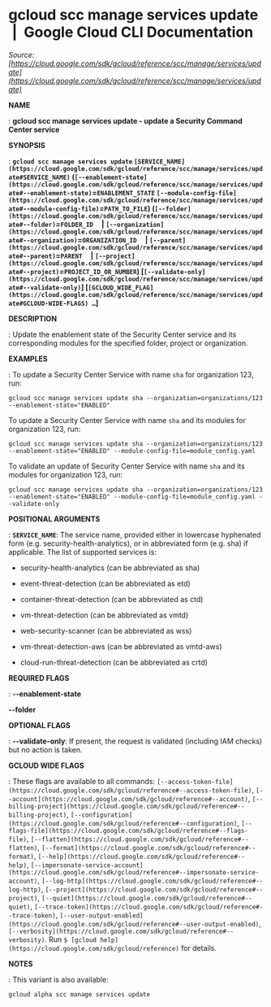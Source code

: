 # gcloud scc manage services update  |  Google Cloud CLI Documentation

*Source: [https://cloud.google.com/sdk/gcloud/reference/scc/manage/services/update](https://cloud.google.com/sdk/gcloud/reference/scc/manage/services/update)*

**NAME**

: **gcloud scc manage services update - update a Security Command Center service**

**SYNOPSIS**

: **`gcloud scc manage services update` `[SERVICE_NAME](https://cloud.google.com/sdk/gcloud/reference/scc/manage/services/update#SERVICE_NAME)` (`[--enablement-state](https://cloud.google.com/sdk/gcloud/reference/scc/manage/services/update#--enablement-state)`=`ENABLEMENT_STATE` `[--module-config-file](https://cloud.google.com/sdk/gcloud/reference/scc/manage/services/update#--module-config-file)`=`PATH_TO_FILE`) (`[--folder](https://cloud.google.com/sdk/gcloud/reference/scc/manage/services/update#--folder)`=`FOLDER_ID`     | `[--organization](https://cloud.google.com/sdk/gcloud/reference/scc/manage/services/update#--organization)`=`ORGANIZATION_ID`     | `[--parent](https://cloud.google.com/sdk/gcloud/reference/scc/manage/services/update#--parent)`=`PARENT`     | `[--project](https://cloud.google.com/sdk/gcloud/reference/scc/manage/services/update#--project)`=`PROJECT_ID_OR_NUMBER`) [`[--validate-only](https://cloud.google.com/sdk/gcloud/reference/scc/manage/services/update#--validate-only)`] [`[GCLOUD_WIDE_FLAG](https://cloud.google.com/sdk/gcloud/reference/scc/manage/services/update#GCLOUD-WIDE-FLAGS) …`]**

**DESCRIPTION**

: Update the enablement state of the Security Center service and its corresponding
modules for the specified folder, project or organization.

**EXAMPLES**

: To update a Security Center Service with name `sha` for organization
123, run:

```
gcloud scc manage services update sha --organization=organizations/123 --enablement-state="ENABLED"
```

To update a Security Center Service with name `sha` and its modules
for organization 123, run:

```
gcloud scc manage services update sha --organization=organizations/123 --enablement-state="ENABLED" --module-config-file=module_config.yaml
```

To validate an update of Security Center Service with name `sha` and
its modules for organization 123, run:

```
gcloud scc manage services update sha --organization=organizations/123 --enablement-state="ENABLED" --module-config-file=module_config.yaml --validate-only
```

**POSITIONAL ARGUMENTS**

: **`SERVICE_NAME`**:
The service name, provided either in lowercase hyphenated form (e.g.
security-health-analytics), or in abbreviated form (e.g. sha) if applicable.
The list of supported services is:

- security-health-analytics (can be abbreviated as sha)

- event-threat-detection (can be abbreviated as etd)

- container-threat-detection (can be abbreviated as ctd)

- vm-threat-detection (can be abbreviated as vmtd)

- web-security-scanner (can be abbreviated as wss)

- vm-threat-detection-aws (can be abbreviated as vmtd-aws)

- cloud-run-threat-detection (can be abbreviated as crtd)

**REQUIRED FLAGS**

: **--enablement-state**

**--folder**

**OPTIONAL FLAGS**

: **--validate-only**:
If present, the request is validated (including IAM checks) but no action is
taken.

**GCLOUD WIDE FLAGS**

: These flags are available to all commands: `[--access-token-file](https://cloud.google.com/sdk/gcloud/reference#--access-token-file)`,
`[--account](https://cloud.google.com/sdk/gcloud/reference#--account)`, `[--billing-project](https://cloud.google.com/sdk/gcloud/reference#--billing-project)`,
`[--configuration](https://cloud.google.com/sdk/gcloud/reference#--configuration)`,
`[--flags-file](https://cloud.google.com/sdk/gcloud/reference#--flags-file)`,
`[--flatten](https://cloud.google.com/sdk/gcloud/reference#--flatten)`, `[--format](https://cloud.google.com/sdk/gcloud/reference#--format)`, `[--help](https://cloud.google.com/sdk/gcloud/reference#--help)`, `[--impersonate-service-account](https://cloud.google.com/sdk/gcloud/reference#--impersonate-service-account)`,
`[--log-http](https://cloud.google.com/sdk/gcloud/reference#--log-http)`,
`[--project](https://cloud.google.com/sdk/gcloud/reference#--project)`, `[--quiet](https://cloud.google.com/sdk/gcloud/reference#--quiet)`, `[--trace-token](https://cloud.google.com/sdk/gcloud/reference#--trace-token)`, `[--user-output-enabled](https://cloud.google.com/sdk/gcloud/reference#--user-output-enabled)`,
`[--verbosity](https://cloud.google.com/sdk/gcloud/reference#--verbosity)`.
Run `$ [gcloud help](https://cloud.google.com/sdk/gcloud/reference)` for details.

**NOTES**

: This variant is also available:

```
gcloud alpha scc manage services update
```